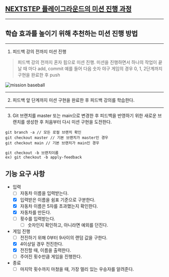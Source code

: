 ## [NEXTSTEP 플레이그라운드의 미션 진행 과정](https://github.com/next-step/nextstep-docs/blob/master/playground/README.md)

---
## 학습 효과를 높이기 위해 추천하는 미션 진행 방법

---
1. 피드백 강의 전까지 미션 진행 
> 피드백 강의 전까지 혼자 힘으로 미션 진행. 미션을 진행하면서 하나의 작업이 끝날 때 마다 add, commit
> 예를 들어 다음 숫자 야구 게임의 경우 0, 1, 2단계까지 구현을 완료한 후 push

![mission baseball](https://raw.githubusercontent.com/next-step/nextstep-docs/master/playground/images/mission_baseball.png)

---
2. 피드백 앞 단계까지 미션 구현을 완료한 후 피드백 강의를 학습한다.

---
3. Git 브랜치를 master 또는 main으로 변경한 후 피드백을 반영하기 위한 새로운 브랜치를 생성한 후 처음부터 다시 미션 구현을 도전한다.

```
git branch -a // 모든 로컬 브랜치 확인
git checkout master // 기본 브랜치가 master인 경우
git checkout main // 기본 브랜치가 main인 경우

git checkout -b 브랜치이름
ex) git checkout -b apply-feedback
```

## 기능 요구 사항

- 입력
  - [ ] 자동차 이름을 입력받는다.
  - [X] 입력받은 이름을 쉼표 기준으로 구분한다.
  - [X] 자동차 이름은 5자를 초과했는지 확인한다.
  - [X] 자동차를 만든다.
  - [ ] 횟수를 입력받는다.
      - [ ] 숫자인지 확인하고, 아니라면 예외를 던진다.
- 게임 진행
  - [ ] 전진하기 위해 0부터 9사이의 랜덤 값을 구한다. 
  - [X] 4이상일 경우 전진한다.
  - [X] 전진할 때, 이름을 출력한다.
  - [ ] 주어진 횟수만큼 게임을 진행한다.
- 종료
  - [ ] 마지막 횟수까지 마쳤을 때, 가장 멀리 있는 우승자를 알려준다.
